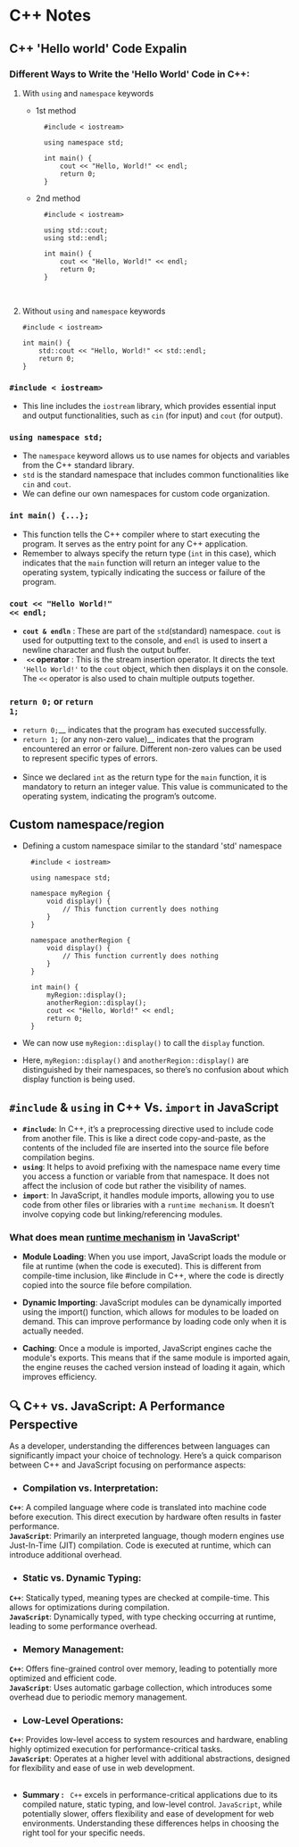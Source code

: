 # C++ Notes

## C++ 'Hello world' Code Expalin

### Different Ways to Write the 'Hello World' Code in C++:

1.  With <code>using</code> and <code>namespace</code> keywords

    - 1st method

            #include < iostream>

            using namespace std;

            int main() {
                cout << "Hello, World!" << endl;
                return 0;
            }

    - 2nd method

            #include < iostream>

            using std::cout;
            using std::endl;

            int main() {
                cout << "Hello, World!" << endl;
                return 0;
            }

  <br />

2.  Without <code>using</code> and <code>namespace</code> keywords

        #include < iostream>

        int main() {
            std::cout << "Hello, World!" << std::endl;
            return 0;
        }

### <code>#include < iostream></code>

- This line includes the <code>iostream</code> library, which provides essential input and output functionalities,
  such as <code>cin</code> (for input) and <code>cout</code> (for output).

### <code>using namespace std;</code>

- The <code>namespace</code> keyword allows us to use names for objects and variables from the C++ standard library.
- <code>std</code> is the standard namespace that includes common functionalities like <code>cin</code> and <code>cout</code>.
- We can define our own namespaces for custom code organization.

### <code>int main() {...};</code>

- This function tells the C++ compiler where to start executing the program. It serves as the entry point for any C++ application.
- Remember to always specify the return type (<code>int</code> in this case), which indicates that the <code>main</code> function will return an integer value to the operating system, typically indicating the success or failure of the program.

### <code>cout << "Hello World!" << endl;</code>

- <b><code>cout & endln</code></b> : These are part of the <code>std</code>(standard) namespace. <code>cout</code> is used for outputting text to the console, and <code>endl</code> is used to insert a newline character and flush the output buffer.
- <b><code> <<</code> operator</b> : This is the stream insertion operator. It directs the text <code>'Hello World!'</code> to the <code>cout</code> object, which then displays it on the console. The <code><<</code> operator is also used to chain multiple outputs together.

### <code>return 0;</code> or <code>return 1;</code>

- <code>return 0;</code>\_\_ indicates that the program has executed successfully.
- <code>return 1;</code> (or any non-zero value)\_\_ indicates that the program encountered an error or failure. Different non-zero values can be used to represent specific types of errors. <br /> <br />
- Since we declared <code>int</code> as the return type for the <code>main</code> function, it is mandatory to return an integer value. This value is communicated to the operating system, indicating the program’s outcome.

## Custom namespace/region

- Defining a custom namespace similar to the standard 'std' namespace

        #include < iostream>

        using namespace std;

        namespace myRegion {
            void display() {
                // This function currently does nothing
            }
        }

        namespace anotherRegion {
            void display() {
                // This function currently does nothing
            }
        }

        int main() {
            myRegion::display();
            anotherRegion::display();
            cout << "Hello, World!" << endl;
            return 0;
        }

- We can now use <code>myRegion::display()</code> to call the <code>display</code> function.
- Here, <code>myRegion::display()</code> and <code>anotherRegion::display()</code> are distinguished by their namespaces, so there’s no confusion about which display function is being used.

## <code>#include</code> & <code>using</code> in C++ Vs. <code>import</code> in JavaScript

- <b><code>#include</code></b>: In C++, it’s a preprocessing directive used to include code from another file. This is like a direct code copy-and-paste, as the contents of the included file are inserted into the source file before compilation begins.
- <b><code>using</code></b>: It helps to avoid prefixing with the namespace name every time you access a function or variable from that namespace. It does not affect the inclusion of code but rather the visibility of names.
- <b><code>import</code></b>: In JavaScript, it handles module imports, allowing you to use code from other files or libraries with a <code>runtime mechanism</code>. It doesn’t involve copying code but linking/referencing modules.

### What does mean <u>runtime mechanism</u> in 'JavaScript'

- <b>Module Loading</b>: When you use import, JavaScript loads the module or file at runtime (when the code is executed). This is different from compile-time inclusion, like #include in C++, where the code is directly copied into the source file before compilation.

- <b>Dynamic Importing</b>: JavaScript modules can be dynamically imported using the import() function, which allows for modules to be loaded on demand. This can improve performance by loading code only when it is actually needed.

- <b>Caching</b>: Once a module is imported, JavaScript engines cache the module's exports. This means that if the same module is imported again, the engine reuses the cached version instead of loading it again, which improves efficiency.

## 🔍 C++ vs. JavaScript: A Performance Perspective

As a developer, understanding the differences between languages can significantly impact your choice of technology. Here’s a quick comparison between C++ and JavaScript focusing on performance aspects:

- ### Compilation vs. Interpretation:

<b><code>C++</code></b>: A compiled language where code is translated into machine code before execution. This direct execution by hardware often results in faster performance. <br>
<b><code>JavaScript</code></b>: Primarily an interpreted language, though modern engines use Just-In-Time (JIT) compilation. Code is executed at runtime, which can introduce additional overhead.

- ### Static vs. Dynamic Typing:

<b><code>C++</code></b>: Statically typed, meaning types are checked at compile-time. This allows for optimizations during compilation. <br>
<b><code>JavaScript</code></b>: Dynamically typed, with type checking occurring at runtime, leading to some performance overhead.

- ### Memory Management:

<b><code>C++</code></b>: Offers fine-grained control over memory, leading to potentially more optimized and efficient code. <br>
<b><code>JavaScript</code></b>: Uses automatic garbage collection, which introduces some overhead due to periodic memory management.

- ### Low-Level Operations:

<b><code>C++</code></b>: Provides low-level access to system resources and hardware, enabling highly optimized execution for performance-critical tasks. <br>
<b><code>JavaScript</code></b>: Operates at a higher level with additional abstractions, designed for flexibility and ease of use in web development.
<br> <br>

- <b>Summary : </b> &nbsp; <code>C++</code> excels in performance-critical applications due to its compiled nature, static typing, and low-level control. <code>JavaScript</code>, while potentially slower, offers flexibility and ease of development for web environments. Understanding these differences helps in choosing the right tool for your specific needs.
